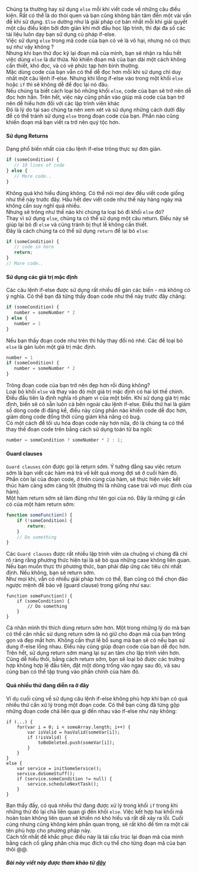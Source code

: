 Chúng ta thường hay sử dụng `else` mỗi khi viết code về những câu điều kiện. Rất có thể là do thói quen và bạn cũng không bận tâm đến một vài vấn đề khi sử dụng. `Else` dường như là giải pháp cơ bản nhất mỗi khi giải quyết một câu điều kiện bởi đơn giản khi mới đầu học lập trình, thì đại đa số các tài liệu luôn dạy bạn sử dụng cú pháp if-else.<br/>
Việc sử dụng `else` trong mã code của bạn có vẻ là vô hại, nhưng nó có thực sự như vậy không ?<br/>
Nhưng khi bạn thử đọc kỹ lại đoạn mã của mình, bạn sẽ nhận ra hầu hết việc dùng `else` là dư thừa. Nó khiến đoạn mã của bạn dài một cách không cần thiết, khó đọc, và có vẻ phức tạp hơn bình thường.<br/>
Mặc dùng code của bạn vẫn có thể dễ đọc hơn mỗi khi sử dụng chỉ duy nhất một câu lệnh if-else. Nhưng khi lồng if-else vào trong một khối `else` hoặc `if` thì sẽ không dễ để đọc lại nó đâu.<br/>
Nếu chúng ta biết cách loại bỏ những khối `else`, code của bạn sẽ trở nên dễ đọc hơn hẳn. Trên hết, việc này cũng phần vào giúp mã code của bạn trở nên dễ hiểu hơn đối với các lập trình viên khác <br/>
Đó là lý do tại sao chúng ta nên xem xét và sử dụng những cách dưới đây để có thể tránh sử dụng `else` trong đoạn code của bạn. Phần nào cũng khiến đoạn mã bạn viết ra trở nên quý tộc hơn.<br/>
#### Sử dụng Returns
Dạng phổ biến nhất của câu lệnh if-else trông thực sự đơn giản.
```javascript
if (someCondition) {
   // 10 lines of code
} else {
   // More code..
}
```
Không quá khó hiểu đúng không. Có thể nói mọi dev đều viết code giống như thế này trước đây. Hầu hết dev viết code như thế này hàng ngày mà không cần suy nghĩ quá nhiều.<br/>
Nhưng sẽ trông như thế nào khi chúng ta loại bỏ đi khối `else` đó?<br/>
Thay vì sử dụng `else`, chúng ta có thể sử dụng một câu return. Điều này sẽ giúp lại bỏ đi `else` và cũng tránh bị thụt lề không cần thiết.<br/>
Đây là cách chúng ta có thể sử dụng `return` để lại bỏ `else`:
```javascript
if (someCondition) {
   // code in here
   return;
} 
// More code..
```
#### Sử dụng các giá trị mặc định
Các câu lệnh if-else được sử dụng rất nhiều để gán các biến - mà không có ý nghĩa. Có thể bạn đã từng thấy đoạn code như thế này trước đây chăng:
```javascript
if (someCondition) {
   number = someNumber * 2
} else {
   number = 1
}
```
Nếu bạn thấy đoạn code như trên thì hãy thay đổi nó nhé. Các để loại bỏ `else` là gán luôn một giá trị mặc định.
```javascript
number = 1
if (someCondition) {
   number = someNumber * 2
}
```
Trông đoạn code của bạn trở nên đẹp hơn rồi đúng không?<br/>
Loại bỏ khối `else` và thay vào đó một giá trị mặc định có hai lợi thế chính. Điều đầu tiên là định nghĩa rõ phạm vi của một biến. Khi sử dụng giá trị mặc định, biến sẽ có sẵn luôn cả bên ngoài câu lệnh if-else. Điều thứ hai là giảm số dòng code đi đáng kể, điều này cũng phần nào khiến code dễ đọc hơn, giảm dòng code đồng thời cũng giảm khả năng có bug.<br/>
Có một cách để tối ưu hóa đoạn code này hơn nữa, đó là chúng ta có thể thay thế đoạn code trên bằng cách sử dụng toán tử ba ngôi:
```javascript
number = someCondition ? someNumber * 2 : 1;
```
#### Guard clauses
`Guard clauses` còn được gọi là return sớm. Ý tưởng đằng sau việc return sớm là bạn viết các hàm mà trả về kết quả mong đợi sẽ ở cuối hàm đó. <br/>
Phần còn lại của đoạn code, ở trên cùng của hàm, sẽ thực hiện việc kết thúc hàm càng sớm càng tốt (thường thì là những case trái với mục đính của hàm).<br/>
Một hàm return sớm sẽ làm đúng như tên gọi của nó. Đây là những gì cần có của một hàm return sớm:
```javascript
function someFunction() {
    if (!someCondition) {
        return;
    }    
    // Do something
}
```
Các `Guard clauses` được rất nhiều lập trình viên ưa chuộng vì chúng đã chỉ rõ ràng rằng phương thức hiện tại là sẽ bỏ qua những case không liên quan. Nếu bạn muốn thực thi phương thức, bạn phải đáp ứng các tiêu chí nhất định. Nếu không, bạn sẽ return sớm.<br/>
Như mọi khi, vẫn có nhiều giải pháp hơn có thể. Bạn cũng có thể chọn đảo ngược mệnh đề bảo vệ (guard clause) trong giống như sau:
```
function someFunction() {
    if (someCondition) {
        // Do something
    }
}
```
Cá nhân mình thì thích dùng return sớm hơn. Một trong những lý do mà bạn có thể cân nhắc sử dụng return sớm là nó giữ cho đoạn mã của bạn trông gọn và đẹp mắt hơn. Không cần thụt lề bổ sung mà bạn sẽ có nếu bạn sử dung if-else lồng nhau. Điều này cũng giúp đoạn code của bạn dễ đọc hơn.<br/>
Trên hết, sử dụng return sớm mang lại sự an tâm cho lập trình viên hơn. Cũng dễ hiểu thôi, bằng cách return sớm, bạn sẽ loại bỏ được các trường hợp không hợp lệ đầu tiên, đặt một dòng trống vào ngay sau đó, và sau cùng bạn có thể tập trung vào phần chính của hàm đó.
#### Quá nhiều thứ đang diễn ra ở đây
Ví dụ cuối cùng về sử dụng câu lệnh if-else không phù hợp khi bạn có quá nhiều thứ cần xử lý trong một đoạn code. Có thể bạn cũng đã từng gộp những đoạn code chả liên qua gì đến nhau vào if-else như này không:
```
if (...) {
    for(var i = 0; i < someArray.length; i++) {
        var isValid = hasValid(someVar[i]);
        if (!isValid) {
            toBeDeleted.push(someVar[i]);
        }
    }
}
else {
    var service = initSomeService();
    service.doSomeStuff();
    if (service.someCondition != null) {
        service.scheduleNextTask();
    }
}
```
Bạn thấy đấy, có quá nhiều thứ đang được xử lý trong khối `if` trong khi những thứ đó lại chả liên quan gì đến khối `else`. Việc kết hợp hai khối mã hoàn toàn không liên quan sẽ khiến nó khó hiểu và rất dễ xảy ra lỗi. Cuối cùng nhưng cũng không kém phần quan trọng,  sẽ rất khó đề tìm ra một cái tên phù hợp cho phương pháp này.<br/>
Cách tốt nhất để khắc phục điều này là tái cấu trúc lại đoạn mã của mình bằng cách cố gắng phân chia mục đích cụ thể cho từng đoạn mã của bạn thôi @@.
##### Bài này viết này được tham khảo từ [đây](https://levelup.gitconnected.com/how-you-can-avoid-using-else-in-your-code-871197a1adbc)